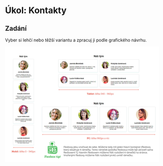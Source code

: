 # Úkol: Kontakty

## Zadání

Vyber si lehčí nebo těžší variantu a zpracuj ji podle grafického návrhu.

![Grafický návrh](navod.jpg)
